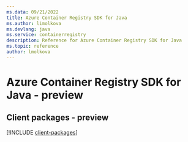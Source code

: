 ```yaml
---
ms.data: 09/21/2022
title: Azure Container Registry SDK for Java
ms.author: limolkova
ms.devlang: java
ms.service: containerregistry
description: Reference for Azure Container Registry SDK for Java
ms.topic: reference
author: lmolkova
---
```

# Azure Container Registry SDK for Java - preview

## Client packages - preview
[!INCLUDE [client-packages](container-registry-client-index.md)]